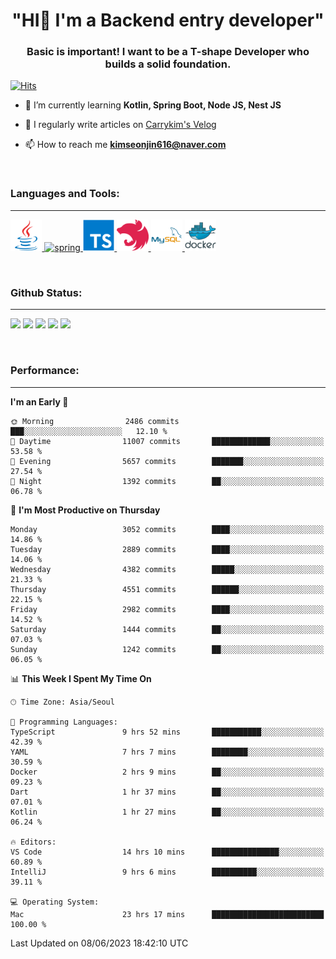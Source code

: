 <h1 align="center">"HI👋 I'm a Backend entry developer" </h1>
<h3 align="center">Basic is important! I want to be a T-shape Developer who builds a solid foundation.</h3>

[![Hits](https://hits.seeyoufarm.com/api/count/incr/badge.svg?url=https%3A%2F%2Fgithub.com%2Fgimseonjin&count_bg=%2318BFE5&title_bg=%23555555&icon=ko-fi.svg&icon_color=%23E7E7E7&title=hits&edge_flat=false)](https://hits.seeyoufarm.com)

- 🌱 I’m currently learning **Kotlin, Spring Boot, Node JS, Nest JS**

- 📝 I regularly write articles on [Carrykim's Velog](https://velog.io/@carrykim)

- 📫 How to reach me **kimseonjin616@naver.com**

<br/>

<h3 align="left">Languages and Tools:</h3>

***

<p align="left"> 
 <a href="https://www.java.com" target="_blank" rel="noreferrer"> <img src="https://raw.githubusercontent.com/devicons/devicon/master/icons/java/java-original.svg" alt="java" width="10%" height="10%"/> </a>
 <a href="https://spring.io/" target="_blank" rel="noreferrer"> <img src="https://www.vectorlogo.zone/logos/springio/springio-icon.svg" alt="spring" width="10%" height="10%"/> </a>
  <a href="https://www.typescriptlang.org/" target="_blank" rel="noreferrer"> <img src="https://raw.githubusercontent.com/devicons/devicon/master/icons/typescript/typescript-original.svg" alt="typescript" width="10%" height="10%"/> </a>
<a href="https://nestjs.com/" target="_blank" rel="noreferrer"> <img src="https://raw.githubusercontent.com/devicons/devicon/master/icons/nestjs/nestjs-plain.svg" alt="nestjs" width="10%" height="10%"/> </a> 
<a href="https://www.mysql.com/" target="_blank" rel="noreferrer"> <img src="https://raw.githubusercontent.com/devicons/devicon/master/icons/mysql/mysql-original-wordmark.svg" alt="mysql" width="10%" height="10%"/>  </a>
 <a href="https://www.docker.com/" target="_blank" rel="noreferrer"> <img src="https://raw.githubusercontent.com/devicons/devicon/master/icons/docker/docker-original-wordmark.svg" alt="docker" width="10%" height="10%"/> </a>
 </p>
</p>

<br/>

<h3 align="left">Github Status:</h3>

***

![](http://github-profile-summary-cards.vercel.app/api/cards/profile-details?username=gimseonjin&theme=nord_bright)
![](http://github-profile-summary-cards.vercel.app/api/cards/repos-per-language?username=gimseonjin&theme=nord_bright)
![](http://github-profile-summary-cards.vercel.app/api/cards/most-commit-language?username=gimseonjin&theme=nord_bright)
![](http://github-profile-summary-cards.vercel.app/api/cards/stats?username=gimseonjin&theme=nord_bright)
![](http://github-profile-summary-cards.vercel.app/api/cards/productive-time?username=gimseonjin&theme=nord_bright&utcOffset=8)


<br/>

<h3 align="left">Performance:</h3>

***

<!--START_SECTION:waka-->
**I'm an Early 🐤** 

```text
🌞 Morning                2486 commits        ███░░░░░░░░░░░░░░░░░░░░░░   12.10 % 
🌆 Daytime                11007 commits       █████████████░░░░░░░░░░░░   53.58 % 
🌃 Evening                5657 commits        ███████░░░░░░░░░░░░░░░░░░   27.54 % 
🌙 Night                  1392 commits        ██░░░░░░░░░░░░░░░░░░░░░░░   06.78 % 
```
📅 **I'm Most Productive on Thursday** 

```text
Monday                   3052 commits        ████░░░░░░░░░░░░░░░░░░░░░   14.86 % 
Tuesday                  2889 commits        ████░░░░░░░░░░░░░░░░░░░░░   14.06 % 
Wednesday                4382 commits        █████░░░░░░░░░░░░░░░░░░░░   21.33 % 
Thursday                 4551 commits        ██████░░░░░░░░░░░░░░░░░░░   22.15 % 
Friday                   2982 commits        ████░░░░░░░░░░░░░░░░░░░░░   14.52 % 
Saturday                 1444 commits        ██░░░░░░░░░░░░░░░░░░░░░░░   07.03 % 
Sunday                   1242 commits        ██░░░░░░░░░░░░░░░░░░░░░░░   06.05 % 
```


📊 **This Week I Spent My Time On** 

```text
🕑︎ Time Zone: Asia/Seoul

💬 Programming Languages: 
TypeScript               9 hrs 52 mins       ███████████░░░░░░░░░░░░░░   42.39 % 
YAML                     7 hrs 7 mins        ████████░░░░░░░░░░░░░░░░░   30.59 % 
Docker                   2 hrs 9 mins        ██░░░░░░░░░░░░░░░░░░░░░░░   09.23 % 
Dart                     1 hr 37 mins        ██░░░░░░░░░░░░░░░░░░░░░░░   07.01 % 
Kotlin                   1 hr 27 mins        ██░░░░░░░░░░░░░░░░░░░░░░░   06.24 % 

🔥 Editors: 
VS Code                  14 hrs 10 mins      ███████████████░░░░░░░░░░   60.89 % 
IntelliJ                 9 hrs 6 mins        ██████████░░░░░░░░░░░░░░░   39.11 % 

💻 Operating System: 
Mac                      23 hrs 17 mins      █████████████████████████   100.00 % 
```


 Last Updated on 08/06/2023 18:42:10 UTC
<!--END_SECTION:waka-->

<div align="center">
  
